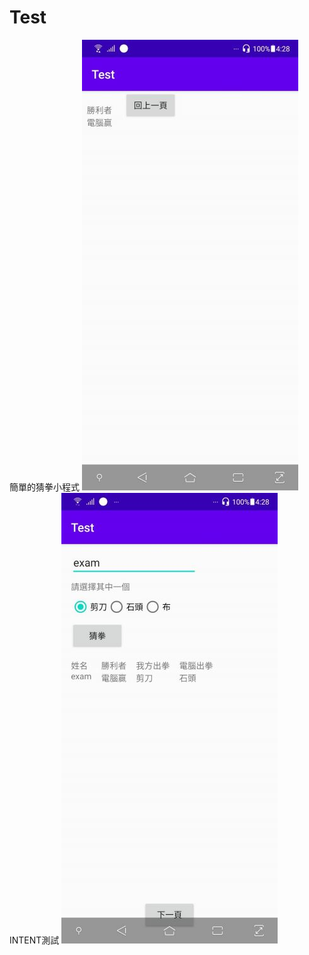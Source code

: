 # Test
簡單的猜拳小程式
![image](https://github.com/m74185296329/Test/blob/master/813281.jpg)
INTENT測試
![image](https://github.com/m74185296329/Test/blob/master/813282.jpg)

